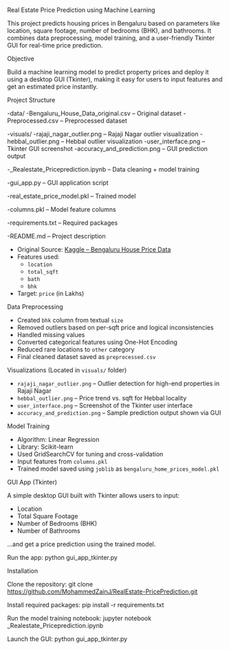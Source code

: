 Real Estate Price Prediction using Machine Learning

This project predicts housing prices in Bengaluru based on parameters like location, square footage, number of bedrooms (BHK), and bathrooms. It combines data preprocessing, model training, and a user-friendly Tkinter GUI for real-time price prediction.

Objective

Build a machine learning model to predict property prices and deploy it using a desktop GUI (Tkinter), making it easy for users to input features and get an estimated price instantly.

Project Structure

-data/
 -Bengaluru_House_Data_original.csv – Original dataset
 -Preprocessed.csv – Preprocessed dataset

-visuals/
 -rajaji_nagar_outlier.png – Rajaji Nagar outlier visualization
 -hebbal_outlier.png – Hebbal outlier visualization
 -user_interface.png – Tkinter GUI screenshot
 -accuracy_and_prediction.png – GUI prediction output

-_Realestate_Priceprediction.ipynb – Data cleaning + model training

-gui_app.py – GUI application script

-real_estate_price_model.pkl – Trained model

-columns.pkl – Model feature columns

-requirements.txt – Required packages

-README.md – Project description

- Original Source: [Kaggle – Bengaluru House Price Data](https://www.kaggle.com/datasets/amitabhajoy/bengaluru-house-price-data)
- Features used:  
  - `location`  
  - `total_sqft`  
  - `bath`  
  - `bhk`
- Target: `price` (in Lakhs)

Data Preprocessing

- Created `bhk` column from textual `size`
- Removed outliers based on per-sqft price and logical inconsistencies
- Handled missing values
- Converted categorical features using One-Hot Encoding
- Reduced rare locations to `other` category
- Final cleaned dataset saved as `preprocessed.csv`


Visualizations (Located in `visuals/` folder)

- `rajaji_nagar_outlier.png` – Outlier detection for high-end properties in Rajaji Nagar  
- `hebbal_outlier.png` – Price trend vs. sqft for Hebbal locality  
- `user_interface.png` – Screenshot of the Tkinter user interface  
- `accuracy_and_prediction.png` – Sample prediction output shown via GUI

Model Training

- Algorithm: Linear Regression
- Library: Scikit-learn
- Used GridSearchCV for tuning and cross-validation
- Input features from `columns.pkl`
- Trained model saved using `joblib` as `bengaluru_home_prices_model.pkl`

GUI App (Tkinter)

A simple desktop GUI built with Tkinter allows users to input:
- Location
- Total Square Footage
- Number of Bedrooms (BHK)
- Number of Bathrooms

...and get a price prediction using the trained model.

Run the app:
python gui_app_tkinter.py

Installation

Clone the repository:
git clone https://github.com/MohammedZainJ/RealEstate-PricePrediction.git

Install required packages:
pip install -r requirements.txt

Run the model training notebook:
jupyter notebook _Realestate_Priceprediction.ipynb

Launch the GUI:
python gui_app_tkinter.py
